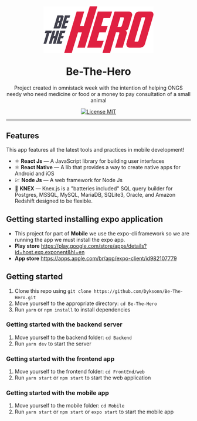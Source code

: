 <h1 align="center">
    <br>
    <img src="./FrontEnd/web/src/assets/logo.svg" width="300" alt="Be-The-Hero" align="center">
    <br>
    <br>
    Be-The-Hero
</h1>

<p align="center">Project created in omnistack week with the intention of helping ONGS needy who need medicine or food or a money to pay consultation of a small animal</p>

<p align="center">
    <a href="https://opensource.org/licenses/MIT">
      <img src="https://img.shields.io/badge/License-MIT-blue.svg" alt="License MIT">
    </a>
</p>

<hr />

## Features

This app features all the latest tools and practices in mobile development!

- ⚛️ **React Js** — A JavaScript library for building user interfaces
- ⚛️ **React Native** — A lib that provides a way to create native apps for Android and iOS
- 💹 **Node Js** — A web framework for Node Js
- 📄 **KNEX** — Knex.js is a "batteries included" SQL query builder for Postgres, MSSQL, MySQL, MariaDB, SQLite3, Oracle, and Amazon Redshift designed to be flexible.

## Getting started installing expo application
- This project for part of <strong>Mobile</strong> we use the expo-cli framework so we are running the app we must install the expo app.
- **Play store** <a>https://play.google.com/store/apps/details?id=host.exp.exponent&hl=en</a>
- **App store** <a>https://apps.apple.com/br/app/expo-client/id982107779</a>

## Getting started

1. Clone this repo using `git clone https://github.com/Dyksonn/Be-The-Hero.git`
2. Move yourself to the appropriate directory: `cd Be-The-Hero`<br />
3. Run `yarn` or `npm install` to install dependencies<br />

### Getting started with the backend server

1. Move yourself to the backend folder: `cd Backend`
2. Run `yarn dev` to start the server

### Getting started with the frontend app

1. Move yourself to the frontend folder: `cd FrontEnd/web`
2. Run `yarn start` or `npm start` to start the web application

### Getting started with the mobile app

1. Move yourself to the mobile folder: `cd Mobile`
2. Run `yarn start` or `npm start` or `expo start` to start the mobile app
